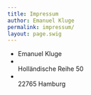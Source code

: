 ```yaml
---
title: Impressum
author: Emanuel Kluge
permalink: impressum/
layout: page.swig
---
```


<div id="hcard-Emanuel-Kluge" class="vcard">
  <div id="hcard-Emanuel-Kluge" class="vcard">
    <ul>
      <li itemscope itemtype="http://schema.org/Person">
        <span class="fn" itemprop="name">Emanuel Kluge</span>
      </li>
      <li itemprop="address" itemscope itemtype="http://schema.org/PostalAddress">
        <span class="street-address" itemprop="streetAddress"><br /> Holländische Reihe 50<br /> </span>
      </li>
      <li itemprop="address" itemscope itemtype="http://schema.org/PostalAddress">
        <span class="adr"><br /> <span class="postal-code" itemprop="postalCode">22765</span> <span class="locality" itemprop="addressLocality">Hamburg</span><br /> </span>
      </li>
    </ul>
  </div>
</div>

